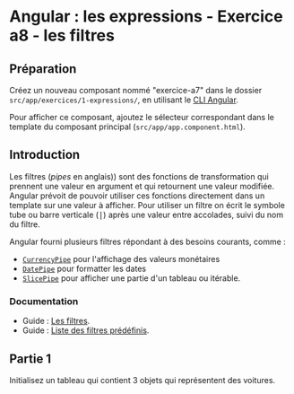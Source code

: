 # Angular : les expressions - Exercice a8 - les filtres


## Préparation
Créez un nouveau composant nommé "exercice-a7" dans le dossier `src/app/exercices/1-expressions/`, en utilisant le [CLI Angular](https://angular.io/cli).

Pour afficher ce composant, ajoutez le sélecteur correspondant dans le template du composant principal (`src/app/app.component.html`).


## Introduction

Les filtres (_pipes_ en anglais)) sont des fonctions de transformation qui prennent une valeur en argument et qui retournent une valeur modifiée. Angular prévoit de pouvoir utiliser ces fonctions directement dans un template sur une valeur à afficher. Pour utiliser un filtre on écrit le symbole tube ou barre verticale (<kbd>|</kbd>) après une valeur entre accolades, suivi du nom du filtre.

Angular fourni plusieurs filtres répondant à des besoins courants, comme :
- [`CurrencyPipe`](https://angular.io/api/common/CurrencyPipe) pour l'affichage des valeurs monétaires
- [`DatePipe`](https://angular.io/api/common/DatePipe) pour formatter les dates
- [`SlicePipe`](https://angular.io/api/common/SlicePipe) pour afficher une partie d'un tableau ou itérable.

### Documentation
- Guide : [Les filtres](https://angular.io/guide/pipes).
- Guide : [Liste des filtres prédéfinis](https://angular.io/api?type=pipe).


## Partie 1
Initialisez un tableau qui contient 3 objets qui représentent des voitures. Une voiture a pour caractéristiques :
- Son modèle, qui est un texte;
- Sa puissance, qui est un texte;
- Son prix, qui est un nombre;
- Sa date de fabrication, qui est un nombre (un timestamp).


## Partie 2
À l'aide de la directive `NgFor`, affichez pour chacune des voitures :
- Son modèle, formaté avec la première lettre de chaque mot en majuscule,
- Sa puissance, formatée en majuscule,
- Son prix, formaté avec le filtre approprié,
- Sa date de fabrication, au format "JJ/MM/AAAA".

---

VirtuoWorks® - tous droits réservés©